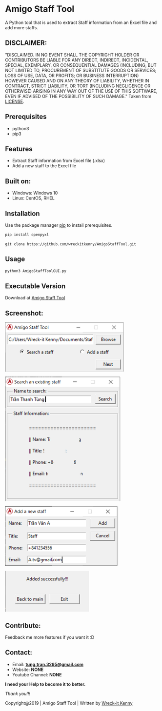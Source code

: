# Amigo Staff Tool
A Python tool that is used to extract Staff information from an Excel file and add more staffs.

## DISCLAIMER: 
"DISCLAIMED. IN NO EVENT SHALL THE COPYRIGHT HOLDER OR CONTRIBUTORS BE LIABLE
FOR ANY DIRECT, INDIRECT, INCIDENTAL, SPECIAL, EXEMPLARY, OR CONSEQUENTIAL
DAMAGES (INCLUDING, BUT NOT LIMITED TO, PROCUREMENT OF SUBSTITUTE GOODS OR
SERVICES; LOSS OF USE, DATA, OR PROFITS; OR BUSINESS INTERRUPTION) HOWEVER
CAUSED AND ON ANY THEORY OF LIABILITY, WHETHER IN CONTRACT, STRICT LIABILITY,
OR TORT (INCLUDING NEGLIGENCE OR OTHERWISE) ARISING IN ANY WAY OUT OF THE USE
OF THIS SOFTWARE, EVEN IF ADVISED OF THE POSSIBILITY OF SUCH DAMAGE." Taken from [LICENSE](LICENSE).

## Prerequisites
* python3
* pip3

## Features 
- Extract Staff information from Excel file (.xlsx)
- Add a new staff to the Excel file

## Built on:
+ Windows: Windows 10
+ Linux: CentOS, RHEL

## Installation
Use the package manager [pip](https://pip.pypa.io/en/stable/) to install prerequisites.

```powershell
pip install openpyxl 
```
```
git clone https://github.com/wreckitkenny/AmigoStaffTool.git
```

## Usage
```python
python3 AmigoStaffToolGUI.py
```
## Executable Version
Download at [Amigo Staff Tool](https://bit.ly/2XHYN6n)

## Screenshot:
![Shot](https://github.com/wreckitkenny/AmigoStaffTool/blob/master/Screenshot/Screenshot_1.png)

![Shot](https://github.com/wreckitkenny/AmigoStaffTool/blob/master/Screenshot/Screenshot_2.png)

![Shot](https://github.com/wreckitkenny/AmigoStaffTool/blob/master/Screenshot/Screenshot_3.png)

![Shot](https://github.com/wreckitkenny/AmigoStaffTool/blob/master/Screenshot/Screenshot_4.png)

## Contribute:
Feedback me more features if you want it :D

## Contact:
- Email: **tung.tran.3295@gmail.com**
- Website: **NONE**
- Youtube Channel: **NONE**

**I need your Help to become it to better.** 

*Thank you!!!*

Copyright@2019 | Amigo Staff Tool | Written by [Wreck-it Kenny](https://github.com/wreckitkenny)

